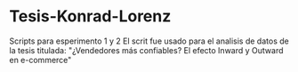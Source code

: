 # Tesis-Konrad-Lorenz
Scripts para esperimento 1 y 2
El scrit fue usado para el analisis de datos de la tesis titulada: "¿Vendedores más confiables? El efecto Inward y Outward en e-commerce"
